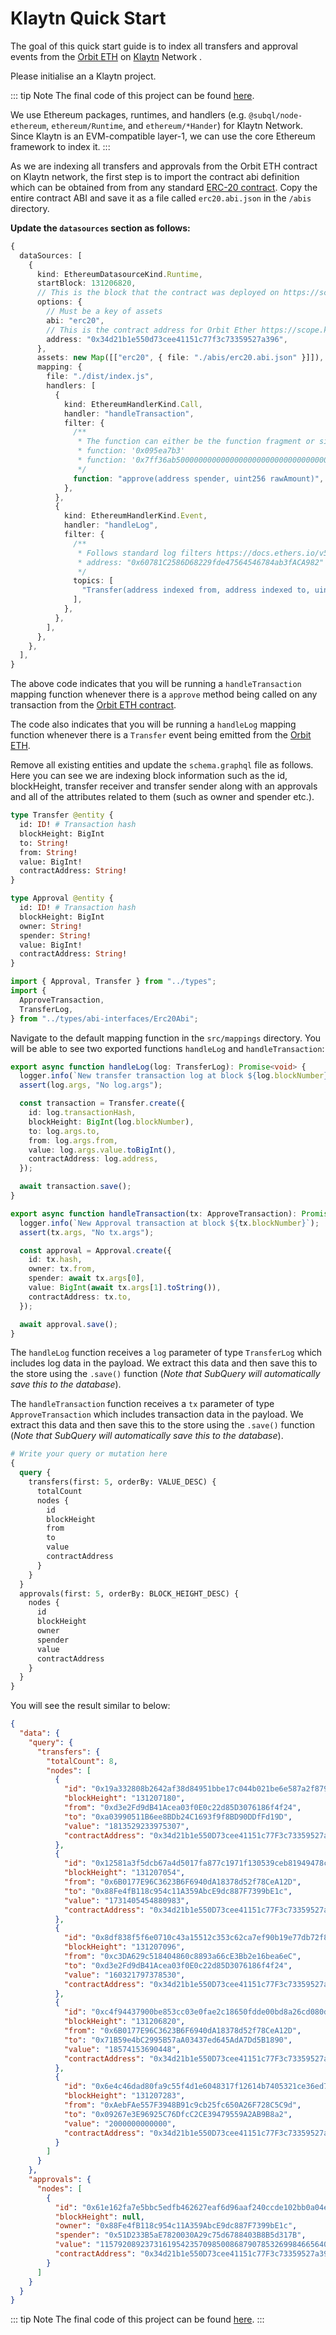# Klaytn Quick Start

The goal of this quick start guide is to index all transfers and approval events from the [Orbit ETH](https://scope.klaytn.com/token/0x34d21b1e550d73cee41151c77f3c73359527a396) on [Klaytn](https://scope.klaytn.com) Network .

<!-- @include: ../snippets/evm-quickstart-reference.md -->

Please initialise an a Klaytn project.

::: tip Note
The final code of this project can be found [here](https://github.com/subquery/ethereum-subql-starter/blob/main/Klaytn/klaytn-starter).

We use Ethereum packages, runtimes, and handlers (e.g. `@subql/node-ethereum`, `ethereum/Runtime`, and `ethereum/*Hander`) for Klaytn Network. Since Klaytn is an EVM-compatible layer-1, we can use the core Ethereum framework to index it.
:::

<!-- @include: ../snippets/evm-manifest-intro.md#level2 -->

As we are indexing all transfers and approvals from the Orbit ETH contract on Klaytn network, the first step is to import the contract abi definition which can be obtained from from any standard [ERC-20 contract](https://ethereum.org/en/developers/docs/standards/tokens/erc-20/). Copy the entire contract ABI and save it as a file called `erc20.abi.json` in the `/abis` directory.

**Update the `datasources` section as follows:**

```ts
{
  dataSources: [
    {
      kind: EthereumDatasourceKind.Runtime,
      startBlock: 131206820,
      // This is the block that the contract was deployed on https://scope.klaytn.com/token/0x34d21b1e550d73cee41151c77f3c73359527a396
      options: {
        // Must be a key of assets
        abi: "erc20",
        // This is the contract address for Orbit Ether https://scope.klaytn.com/token/0x34d21b1e550d73cee41151c77f3c73359527a396
        address: "0x34d21b1e550d73cee41151c77f3c73359527a396",
      },
      assets: new Map([["erc20", { file: "./abis/erc20.abi.json" }]]),
      mapping: {
        file: "./dist/index.js",
        handlers: [
          {
            kind: EthereumHandlerKind.Call,
            handler: "handleTransaction",
            filter: {
              /**
               * The function can either be the function fragment or signature
               * function: '0x095ea7b3'
               * function: '0x7ff36ab500000000000000000000000000000000000000000000000000000000'
               */
              function: "approve(address spender, uint256 rawAmount)",
            },
          },
          {
            kind: EthereumHandlerKind.Event,
            handler: "handleLog",
            filter: {
              /**
               * Follows standard log filters https://docs.ethers.io/v5/concepts/events/
               * address: "0x60781C2586D68229fde47564546784ab3fACA982"
               */
              topics: [
                "Transfer(address indexed from, address indexed to, uint256 amount)",
              ],
            },
          },
        ],
      },
    },
  ],
}
```

The above code indicates that you will be running a `handleTransaction` mapping function whenever there is a `approve` method being called on any transaction from the [Orbit ETH contract](https://scope.klaytn.com/token/0x34d21b1e550d73cee41151c77f3c73359527a396).

The code also indicates that you will be running a `handleLog` mapping function whenever there is a `Transfer` event being emitted from the [Orbit ETH](https://scope.klaytn.com/token/0x34d21b1e550d73cee41151c77f3c73359527a396).

<!-- @include: ../snippets/evm-manifest-note.md -->

<!-- @include: ../snippets/schema-intro-level2.md -->

Remove all existing entities and update the `schema.graphql` file as follows. Here you can see we are indexing block information such as the id, blockHeight, transfer receiver and transfer sender along with an approvals and all of the attributes related to them (such as owner and spender etc.).

```graphql
type Transfer @entity {
  id: ID! # Transaction hash
  blockHeight: BigInt
  to: String!
  from: String!
  value: BigInt!
  contractAddress: String!
}

type Approval @entity {
  id: ID! # Transaction hash
  blockHeight: BigInt
  owner: String!
  spender: String!
  value: BigInt!
  contractAddress: String!
}
```

<!-- @include: ../snippets/note-on-entity-relationships.md -->

<!-- @include: ../snippets/evm-codegen.md -->

```ts
import { Approval, Transfer } from "../types";
import {
  ApproveTransaction,
  TransferLog,
} from "../types/abi-interfaces/Erc20Abi";
```

<!-- @include: ../snippets/schema-note.md -->

<!-- @include: ../snippets/mapping-intro-level2.md -->

Navigate to the default mapping function in the `src/mappings` directory. You will be able to see two exported functions `handleLog` and `handleTransaction`:

```ts
export async function handleLog(log: TransferLog): Promise<void> {
  logger.info(`New transfer transaction log at block ${log.blockNumber}`);
  assert(log.args, "No log.args");

  const transaction = Transfer.create({
    id: log.transactionHash,
    blockHeight: BigInt(log.blockNumber),
    to: log.args.to,
    from: log.args.from,
    value: log.args.value.toBigInt(),
    contractAddress: log.address,
  });

  await transaction.save();
}

export async function handleTransaction(tx: ApproveTransaction): Promise<void> {
  logger.info(`New Approval transaction at block ${tx.blockNumber}`);
  assert(tx.args, "No tx.args");

  const approval = Approval.create({
    id: tx.hash,
    owner: tx.from,
    spender: await tx.args[0],
    value: BigInt(await tx.args[1].toString()),
    contractAddress: tx.to,
  });

  await approval.save();
}
```

The `handleLog` function receives a `log` parameter of type `TransferLog` which includes log data in the payload. We extract this data and then save this to the store using the `.save()` function (_Note that SubQuery will automatically save this to the database_).

The `handleTransaction` function receives a `tx` parameter of type `ApproveTransaction` which includes transaction data in the payload. We extract this data and then save this to the store using the `.save()` function (_Note that SubQuery will automatically save this to the database_).

<!-- @include: ../snippets/evm-mapping-note.md -->

<!-- @include: ../snippets/build.md -->

<!-- @include: ../snippets/run-locally.md -->

<!-- @include: ../snippets/query-intro.md -->

```graphql
# Write your query or mutation here
{
  query {
    transfers(first: 5, orderBy: VALUE_DESC) {
      totalCount
      nodes {
        id
        blockHeight
        from
        to
        value
        contractAddress
      }
    }
  }
  approvals(first: 5, orderBy: BLOCK_HEIGHT_DESC) {
    nodes {
      id
      blockHeight
      owner
      spender
      value
      contractAddress
    }
  }
}
```

You will see the result similar to below:

```json
{
  "data": {
    "query": {
      "transfers": {
        "totalCount": 8,
        "nodes": [
          {
            "id": "0x19a332808b2642af38d84951bbe17c044b021be6e587a2f8799ff90419279672",
            "blockHeight": "131207180",
            "from": "0xd3e2Fd9dB41Acea03f0E0c22d85D3076186f4f24",
            "to": "0xa03990511B6ee8BDb24C1693f9f8BD90DDfFd19D",
            "value": "1813529233975307",
            "contractAddress": "0x34d21b1e550D73cee41151c77F3c73359527a396"
          },
          {
            "id": "0x12581a3f5dcb67a4d5017fa877c1971f130539ceb81949478cf3710f27802c44",
            "blockHeight": "131207054",
            "from": "0x6B0177E96C3623B6F6940dA18378d52f78CeA12D",
            "to": "0x88Fe4fB118c954c11A359AbcE9dc887F7399bE1c",
            "value": "1731405454880983",
            "contractAddress": "0x34d21b1e550D73cee41151c77F3c73359527a396"
          },
          {
            "id": "0x8df838f5f6e0710c43a15512c353c62ca7ef90b19e77db72f832835d2eab76b1",
            "blockHeight": "131207096",
            "from": "0xc3DA629c518404860c8893a66cE3Bb2e16bea6eC",
            "to": "0xd3e2Fd9dB41Acea03f0E0c22d85D3076186f4f24",
            "value": "160321797378530",
            "contractAddress": "0x34d21b1e550D73cee41151c77F3c73359527a396"
          },
          {
            "id": "0xc4f94437900be853cc03e0fae2c18650fdde00bd8a26cd080d45dd9051edad42",
            "blockHeight": "131206820",
            "from": "0x6B0177E96C3623B6F6940dA18378d52f78CeA12D",
            "to": "0x71B59e4bC2995B57aA03437ed645AdA7Dd5B1890",
            "value": "18574153690448",
            "contractAddress": "0x34d21b1e550D73cee41151c77F3c73359527a396"
          },
          {
            "id": "0x6e4c46dad80fa9c55f4d1e6048317f12614b7405321ce36ed7bec8b0e624dffb",
            "blockHeight": "131207283",
            "from": "0xAebFAe557F3948B91c9cb25fc650A26F728C5C9d",
            "to": "0x09267e3E96925C76DfcC2CE39479559A2AB9B8a2",
            "value": "2000000000000",
            "contractAddress": "0x34d21b1e550D73cee41151c77F3c73359527a396"
          }
        ]
      }
    },
    "approvals": {
      "nodes": [
        {
          "id": "0x61e162fa7e5bbc5edfb462627eaf6d96aaf240ccde102bb0a04ef868bab54c07",
          "blockHeight": null,
          "owner": "0x88Fe4fB118c954c11A359AbcE9dc887F7399bE1c",
          "spender": "0x51D233B5aE7820030A29c75d6788403B8B5d317B",
          "value": "115792089237316195423570985008687907853269984665640564039457584007913129639935",
          "contractAddress": "0x34d21b1e550D73cee41151c77F3c73359527a396"
        }
      ]
    }
  }
}
```

::: tip Note
The final code of this project can be found [here](https://github.com/subquery/ethereum-subql-starter/blob/main/Klaytn/klaytn-starter).
:::

<!-- @include: ../snippets/whats-next.md -->
